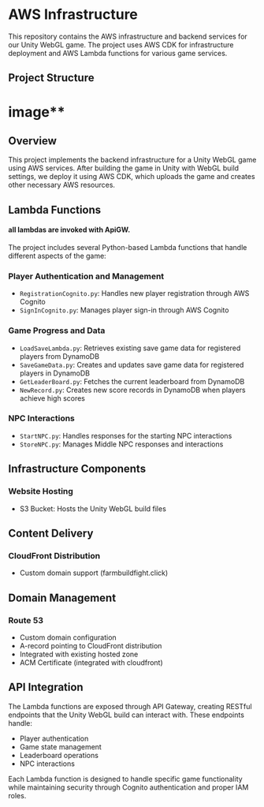 # AWS Infrastructure

This repository contains the AWS infrastructure and backend services for our Unity WebGL game. The project uses AWS CDK for infrastructure deployment and AWS Lambda functions for various game services.

## Project Structure

# ****image******

## Overview

This project implements the backend infrastructure for a Unity WebGL game using AWS services. After building the game in Unity with WebGL build settings, we deploy it using AWS CDK, which uploads the game and creates other necessary AWS resources.

## Lambda Functions
#### all lambdas are invoked with ApiGW.
The project includes several Python-based Lambda functions that handle different aspects of the game:

### Player Authentication and Management
- `RegistrationCognito.py`: Handles new player registration through AWS Cognito
- `SignInCognito.py`: Manages player sign-in through AWS Cognito

### Game Progress and Data
- `LoadSaveLambda.py`: Retrieves existing save game data for registered players from DynamoDB
- `SaveGameData.py`: Creates and updates save game data for registered players in DynamoDB
- `GetLeaderBoard.py`: Fetches the current leaderboard from DynamoDB
- `NewRecord.py`: Creates new score records in DynamoDB when players achieve high scores

### NPC Interactions
- `StartNPC.py`: Handles responses for the starting NPC interactions
- `StoreNPC.py`: Manages Middle NPC responses and interactions


## Infrastructure Components
### Website Hosting

- S3 Bucket: Hosts the Unity WebGL build files

## Content Delivery

### CloudFront Distribution

- Custom domain support (farmbuildfight.click)


## Domain Management

### Route 53

- Custom domain configuration
- A-record pointing to CloudFront distribution
- Integrated with existing hosted zone
- ACM Certificate (integrated with cloudfront)


## API Integration

The Lambda functions are exposed through API Gateway, creating RESTful endpoints that the Unity WebGL build can interact with. These endpoints handle:
- Player authentication
- Game state management
- Leaderboard operations
- NPC interactions

Each Lambda function is designed to handle specific game functionality while maintaining security through Cognito authentication and proper IAM roles.